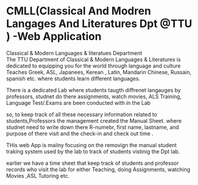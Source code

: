 # CMLL(Classical And Modren Langages And Literatures Dpt @TTU ) -Web Application

Classical & Modern Languages & literatues Department  
The TTU Department of Classical & Modern Languages & Literatures is dedicated to equipping you for the world through language and culture 
Teaches Greek, ASL, Japanees, Kerean , Latin, Mandarin Chinese, Russain, spanish etc. where students learn different languages. 

 There is a dedicated Lab where students taugth diffrenet langauges by professors, studnet do there assignments, watch movies, ALS Training, Language Test/.Exams  are been conducted with in the Lab 

 so, to keep track of all these necessary information related to students,Professors the management created the Manual Sheet. where studnet need to write down there R-numebr, first name, lastname, and purpose of there visit and the check-in and check out time . 
 

THis web App is mailny focusing on the removign the manual student traking system used by the lab to track of students vistinig the Dpt lab. 

earlier we have a time sheet that keep track of students and professor records who visit the lab for either Teaching, doing Assignments, watching Movies ,ASL Tutoring etc. 
